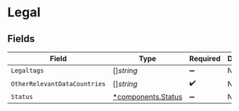 # Legal


## Fields

| Field                                                   | Type                                                    | Required                                                | Description                                             |
| ------------------------------------------------------- | ------------------------------------------------------- | ------------------------------------------------------- | ------------------------------------------------------- |
| `Legaltags`                                             | []*string*                                              | :heavy_minus_sign:                                      | N/A                                                     |
| `OtherRelevantDataCountries`                            | []*string*                                              | :heavy_check_mark:                                      | N/A                                                     |
| `Status`                                                | [*components.Status](../../models/components/status.md) | :heavy_minus_sign:                                      | N/A                                                     |